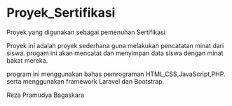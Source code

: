 # Proyek_Sertifikasi
Proyek yang digunakan sebagai pemenuhan Sertifikasi


Proyek ini adalah proyek sederhana guna melakukan pencatatan minat dari siswa. progam ini akan mencatat dan menyimpan data siswa dengan minat bakat mereka.

program ini menggunakan bahas pemrograman HTML,CSS,JavaScript,PHP. serta menggunakan framework Laravel dan Bootstrap.

Reza Pramudya Bagaskara
